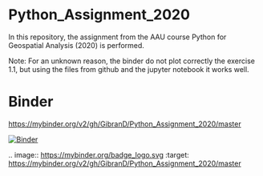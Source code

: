 # Python_Assignment_2020
In this repository, the assignment from the AAU course Python for Geospatial Analysis (2020) is performed.

Note: For an unknown reason, the binder do not plot correctly the exercise 1.1, but using the files from github and the jupyter notebook it works well.

# Binder

https://mybinder.org/v2/gh/GibranD/Python_Assignment_2020/master

[![Binder](https://mybinder.org/badge_logo.svg)](https://mybinder.org/v2/gh/GibranD/Python_Assignment_2020/master)

.. image:: https://mybinder.org/badge_logo.svg
 :target: https://mybinder.org/v2/gh/GibranD/Python_Assignment_2020/master
